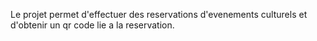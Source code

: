 Le projet permet d'effectuer des reservations d'evenements culturels et d'obtenir un qr code lie a la reservation.
